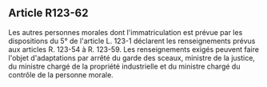 Article R123-62
----
Les autres personnes morales dont l'immatriculation est prévue par les
dispositions du 5° de l'article L. 123-1 déclarent les renseignements prévus aux
articles R. 123-54 à R. 123-59. Les renseignements exigés peuvent faire l'objet
d'adaptations par arrêté du garde des sceaux, ministre de la justice, du
ministre chargé de la propriété industrielle et du ministre chargé du contrôle
de la personne morale.
